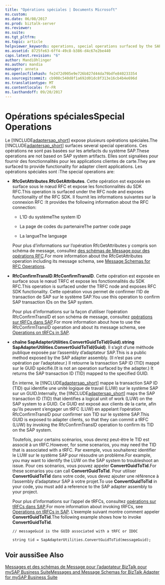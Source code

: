 ```yaml
---
title: "Opérations spéciales | Documents Microsoft"
ms.custom: 
ms.date: 06/08/2017
ms.prod: biztalk-server
ms.reviewer: 
ms.suite: 
ms.tgt_pltfrm: 
ms.topic: article
helpviewer_keywords: operations, special operations surfaced by the SAP adapter
ms.assetid: 8725fe63-6ff4-49c8-b386-d4c67e2be440
caps.latest.revision: "6"
author: MandiOhlinger
ms.author: mandia
manager: anneta
ms.openlocfilehash: fe2472d905e9e726b827d44da79bdfe840233354
ms.sourcegitcommit: cb908c540d8f1a692d01dc8f313e16cb4b4e696d
ms.translationtype: MT
ms.contentlocale: fr-FR
ms.lasthandoff: 09/20/2017
---
```

# <a name="special-operations"></a><span data-ttu-id="18f71-102">Opérations spéciales</span><span class="sxs-lookup"><span data-stu-id="18f71-102">Special Operations</span></span>
<span data-ttu-id="18f71-103">Le [!INCLUDE[adaptersap_short](../../includes/adaptersap-short-md.md)] expose plusieurs opérations spéciales.</span><span class="sxs-lookup"><span data-stu-id="18f71-103">The [!INCLUDE[adaptersap_short](../../includes/adaptersap-short-md.md)] surfaces several special operations.</span></span> <span data-ttu-id="18f71-104">Ces opérations ne sont pas basées sur les artefacts du système SAP.</span><span class="sxs-lookup"><span data-stu-id="18f71-104">These operations are not based on SAP system artifacts.</span></span> <span data-ttu-id="18f71-105">Elles sont signalées pour fournir des fonctionnalités pour les applications clientes de carte.</span><span class="sxs-lookup"><span data-stu-id="18f71-105">They are surfaced to provide functionality for adapter client applications.</span></span> <span data-ttu-id="18f71-106">Les opérations spéciales sont :</span><span class="sxs-lookup"><span data-stu-id="18f71-106">The special operations are:</span></span>  
  
-   <span data-ttu-id="18f71-107">**RfcGetAttributes**.</span><span class="sxs-lookup"><span data-stu-id="18f71-107">**RfcGetAttributes**.</span></span> <span data-ttu-id="18f71-108">Cette opération est exposée en surface sous le nœud RFC et expose les fonctionnalités du SDK RFC.</span><span class="sxs-lookup"><span data-stu-id="18f71-108">This operation is surfaced under the RFC node and exposes functionality of the RFC SDK.</span></span> <span data-ttu-id="18f71-109">Il fournit les informations suivantes sur la connexion RFC :</span><span class="sxs-lookup"><span data-stu-id="18f71-109">It provides the following information about the RFC connection:</span></span>  
  
    -   <span data-ttu-id="18f71-110">L’ID du système</span><span class="sxs-lookup"><span data-stu-id="18f71-110">The system ID</span></span>  
  
    -   <span data-ttu-id="18f71-111">La page de codes du partenaire</span><span class="sxs-lookup"><span data-stu-id="18f71-111">The partner code page</span></span>  
  
    -   <span data-ttu-id="18f71-112">La langue</span><span class="sxs-lookup"><span data-stu-id="18f71-112">The language</span></span>  
  
     <span data-ttu-id="18f71-113">Pour plus d’informations sur l’opération RfcGetAttributes y compris son schéma de message, consultez [des schémas de Message pour des opérations RFC](../../adapters-and-accelerators/adapter-sap/message-schemas-for-rfc-operations.md).</span><span class="sxs-lookup"><span data-stu-id="18f71-113">For more information about the RfcGetAttributes operation including its message schema, see [Message Schemas for RFC Operations](../../adapters-and-accelerators/adapter-sap/message-schemas-for-rfc-operations.md).</span></span>  
  
-   <span data-ttu-id="18f71-114">**RfcConfirmTransID**.</span><span class="sxs-lookup"><span data-stu-id="18f71-114">**RfcConfirmTransID**.</span></span> <span data-ttu-id="18f71-115">Cette opération est exposée en surface sous le nœud TRFC et expose les fonctionnalités du SDK RFC.</span><span class="sxs-lookup"><span data-stu-id="18f71-115">This operation is surfaced under the TRFC node and exposes RFC SDK functionality.</span></span> <span data-ttu-id="18f71-116">Cette opération vous permet de confirmer l’ID de transaction de SAP sur le système SAP.</span><span class="sxs-lookup"><span data-stu-id="18f71-116">You use this operation to confirm SAP transaction IDs on the SAP system.</span></span>  
  
     <span data-ttu-id="18f71-117">Pour plus d’informations sur la façon d’utiliser l’opération RfcConfirmTransID et son schéma de message, consultez [opérations sur tRFCs dans SAP](../../adapters-and-accelerators/adapter-sap/operations-on-trfcs-in-sap.md).</span><span class="sxs-lookup"><span data-stu-id="18f71-117">For more information about how to use the RfcConfirmTransID operation and about its message schema, see [Operations on tRFCs in SAP](../../adapters-and-accelerators/adapter-sap/operations-on-trfcs-in-sap.md).</span></span>  
  
-   <span data-ttu-id="18f71-118">**chaîne SapAdapterUtilities.ConvertGuidToTid(Guid)**.</span><span class="sxs-lookup"><span data-stu-id="18f71-118">**string SapAdapterUtilities.ConvertGuidToTid(Guid)**.</span></span> <span data-ttu-id="18f71-119">Il s’agit d’une méthode publique exposée par l’assembly d’adaptateur SAP.</span><span class="sxs-lookup"><span data-stu-id="18f71-119">This is a public method exposed by the SAP adapter assembly.</span></span> <span data-ttu-id="18f71-120">(Il n’est pas une opération par l’adaptateur.) Il retourne la transaction SAP ID (TID) mappé sur le GUID spécifié.</span><span class="sxs-lookup"><span data-stu-id="18f71-120">(It is not an operation surfaced by the adapter.) It returns the SAP transaction ID (TID) mapped to the specified GUID.</span></span>  
  
     <span data-ttu-id="18f71-121">En interne, le [!INCLUDE[adaptersap_short](../../includes/adaptersap-short-md.md)] mappe la transaction SAP ID (TID) qui identifie une unité logique de travail (LUW) sur le système SAP sur un GUID.</span><span class="sxs-lookup"><span data-stu-id="18f71-121">Internally, the [!INCLUDE[adaptersap_short](../../includes/adaptersap-short-md.md)] maps the SAP transaction ID (TID) that identifies a logical unit of work (LUW) on the SAP system to a GUID.</span></span> <span data-ttu-id="18f71-122">Ce GUID est exposé aux clients de la carte, afin qu’ils peuvent s’engager un tRFC (LUW) en appelant l’opération RfcConfirmTransID pour confirmer son TID sur le système SAP.</span><span class="sxs-lookup"><span data-stu-id="18f71-122">This GUID is exposed to adapter clients, so that they can commit a tRFC (LUW) by invoking the RfcConfirmTransID operation to confirm its TID on the SAP system.</span></span>  
  
     <span data-ttu-id="18f71-123">Toutefois, pour certains scénarios, vous devrez peut-être le TID est associé à un tRFC.</span><span class="sxs-lookup"><span data-stu-id="18f71-123">However, for some scenarios, you may need the TID that is associated with a tRFC.</span></span> <span data-ttu-id="18f71-124">Par exemple, vous souhaiterez identifier le LUW sur le système SAP pour résoudre un problème.</span><span class="sxs-lookup"><span data-stu-id="18f71-124">For example, you may want to identify the LUW on the SAP system to troubleshoot an issue.</span></span> <span data-ttu-id="18f71-125">Pour ces scénarios, vous pouvez appeler **ConvertGuidToTid**.</span><span class="sxs-lookup"><span data-stu-id="18f71-125">For these scenarios you can call **ConvertGuidToTid**.</span></span> <span data-ttu-id="18f71-126">Pour utiliser **ConvertGuidToTid** dans votre code, vous devez ajouter une référence à l’assembly d’adaptateur SAP à votre projet.</span><span class="sxs-lookup"><span data-stu-id="18f71-126">To use **ConvertGuidToTid** in your code, you must add a reference to the SAP adapter assembly to your project.</span></span>  
  
     <span data-ttu-id="18f71-127">Pour plus d’informations sur l’appel de tRFCs, consultez [opérations sur tRFCs dans SAP](../../adapters-and-accelerators/adapter-sap/operations-on-trfcs-in-sap.md).</span><span class="sxs-lookup"><span data-stu-id="18f71-127">For more information about invoking tRFCs, see [Operations on tRFCs in SAP](../../adapters-and-accelerators/adapter-sap/operations-on-trfcs-in-sap.md).</span></span> <span data-ttu-id="18f71-128">L’exemple suivant montre comment appeler **ConvertGuidToTid**.</span><span class="sxs-lookup"><span data-stu-id="18f71-128">The following example shows how to invoke **ConvertGuidToTid**.</span></span>  
  
    ```  
    // messageGuid is the GUID associated with a tRFC or IDOC  
  
    string tid = SapAdapterUtilities.ConvertGuidToTid(messageGuid);  
    ```  
  
## <a name="see-also"></a><span data-ttu-id="18f71-129">Voir aussi</span><span class="sxs-lookup"><span data-stu-id="18f71-129">See Also</span></span>  
 [<span data-ttu-id="18f71-130">Messages et des schémas de Message pour l’adaptateur BizTalk pour mySAP Business Suite</span><span class="sxs-lookup"><span data-stu-id="18f71-130">Messages and Message Schemas for BizTalk Adapter for mySAP Business Suite</span></span>](../../adapters-and-accelerators/adapter-sap/messages-and-message-schemas-for-biztalk-adapter-for-mysap-business-suite.md)